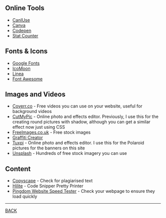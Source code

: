 ## Online Tools

-   [CanIUse](https://caniuse.com/)  
-   [Canva](https://www.canva.com/)  
-   [Codepen](https://codepen.io/)  
-   [Stat Counter](http://gs.statcounter.com/screen-resolution-stats)  

## Fonts &amp; Icons

-   [Google Fonts](https://fonts.google.com/)  
-   [IcoMoon](https://icomoon.io/)  
-   [Linea](https://unsplash.com/)  
-   [Font Awesome](http://fontawesome.io/)  

## Images and Videos

-   [Coverr.co](http://coverr.co) - Free videos you can use on your website, useful for background videos  
-   [CutMyPic](http://www.cutmypic.com/) - Online photo and effects editor. Previously, I use this for the creating round pictures with shadow, although you can get a similar effect now just using CSS  
-   [FreeImages.co.uk](http://www.freeimages.co.uk/index.htm) - Free stock images  
-   [Graffiti Creator](http://www.graffiticreator.net/htm/creator_kodiak.htm#.W03XythKiu4)  
-   [Tuxpi](https://www.tuxpi.com/) - Online photo and effects editor. I use this for the Polaroid pictures for the banners on this site  
-   [Unsplash](https://unsplash.com/) - Hundreds of free stock imagery you can use  

## Content

-   [Copyscape](http://www.copyscape.com/) - Check for plagiarised text  
-   [Hilite](http://hilite.me/) - Code Snipper Pretty Printer  
-   [Pingdom Website Speed Tester](https://tools.pingdom.com/) - Check your webpage to ensure they load quickly  
---
[BACK](../README.md)